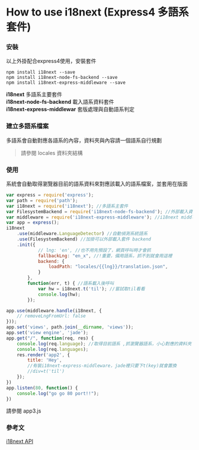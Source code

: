 # How to use i18next (Express4 多語系套件)

### 安裝
以上外掛配合express4使用，安裝套件
```
npm install i18next --save
npm install i18next-node-fs-backend --save
npm install i18next-express-middleware --save
```
**i18next** 多語系主要套件<br>
**i18next-node-fs-backend** 載入語系資料套件<br>
**i18next-express-middlewar** 套版處理與自動語系判定<br>

### 建立多語系檔案
多語系會自動對應各語系的內容，資料夾與內容請一個語系自行規劃
> 請參閱 locales 資料夾結構

### 使用
系統會自動取得瀏覽器目前的語系資料來對應該載入的語系檔案，並套用在版面
```javascript
var express = require('express');
var path = require('path');
var i18next = require('i18next'); //多語系主套件
var FilesystemBackend = require('i18next-node-fs-backend'); //外部載入資料套件
var middleware = require('i18next-express-middleware'); //i18next middleware 套件
var app = express();
i18next
    .use(middleware.LanguageDetector) //自動偵測系統語系
    .use(FilesystemBackend) //加掛可以外部載入套件 backend
    .init({
            // lng: 'en', //也不用先預設了，網頁呼叫時才會抓
            fallbackLng: "en_x", //!重要，備用語系，抓不到就會用這裡
            backend: {
                loadPath: "locales/{{lng}}/translation.json",
            }
        },
        function(err, t) { //語系載入後呼叫
            var hw = i18next.t('til'); //嘗試取til看看
            console.log(hw);
        });

app.use(middleware.handle(i18next, {
    // removeLngFromUrl: false
}));
app.set('views', path.join(__dirname, 'views'));
app.set('view engine', 'jade');
app.get("/", function(req, res) {
    console.log(req.language); //取得目前語系 ,抓瀏覽器語系，小心對應的資料夾
    console.log(req.languages);
    res.render('app2', {
        title: 'Hey',
        //有裝i18next-express-middleware，jade裡只要下t(key)就會置換
        //div=t('til')
    });
})
app.listen(80, function() {
    console.log("go go 80 port!!");
})
```
請參閱 app3.js


### 參考文
[i18next API](http://i18next.com/)
